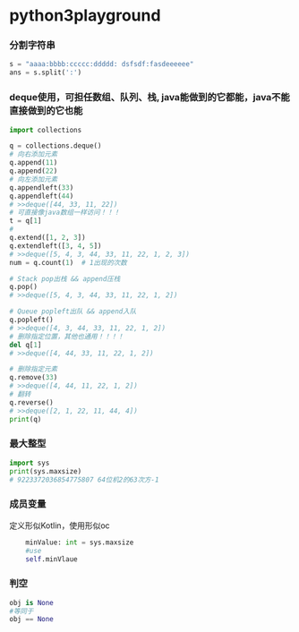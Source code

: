 # python3playground

### 分割字符串
```python
s = "aaaa:bbbb:ccccc:ddddd: dsfsdf:fasdeeeeee"
ans = s.split(':')
```

### deque使用，可担任数组、队列、栈, java能做到的它都能，java不能直接做到的它也能
```python
import collections

q = collections.deque()
# 向右添加元素
q.append(11)
q.append(22)
# 向左添加元素
q.appendleft(33)
q.appendleft(44)
# >>deque([44, 33, 11, 22])
# 可直接像java数组一样访问！！！
t = q[1]
#
q.extend([1, 2, 3])
q.extendleft([3, 4, 5])
# >>deque([5, 4, 3, 44, 33, 11, 22, 1, 2, 3])
num = q.count(1)  # 1出现的次数

# Stack pop出栈 && append压栈
q.pop()
# >>deque([5, 4, 3, 44, 33, 11, 22, 1, 2])

# Queue popleft出队 && append入队
q.popleft()
# >>deque([4, 3, 44, 33, 11, 22, 1, 2])
# 删除指定位置，其他也通用！！！！
del q[1]
# >>deque([4, 44, 33, 11, 22, 1, 2])

# 删除指定元素
q.remove(33)
# >>deque([4, 44, 11, 22, 1, 2])
# 翻转
q.reverse()
# >>deque([2, 1, 22, 11, 44, 4])
print(q)


```

### 最大整型
```python
import sys
print(sys.maxsize)
# 9223372036854775807 64位机2的63次方-1
```
### 成员变量
定义形似Kotlin，使用形似oc
```python
    minValue: int = sys.maxsize
    #use
    self.minVlaue
```
### 判空
```python
obj is None
#等同于
obj == None
```
